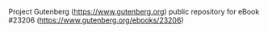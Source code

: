 Project Gutenberg (https://www.gutenberg.org) public repository for eBook #23206 (https://www.gutenberg.org/ebooks/23206)
